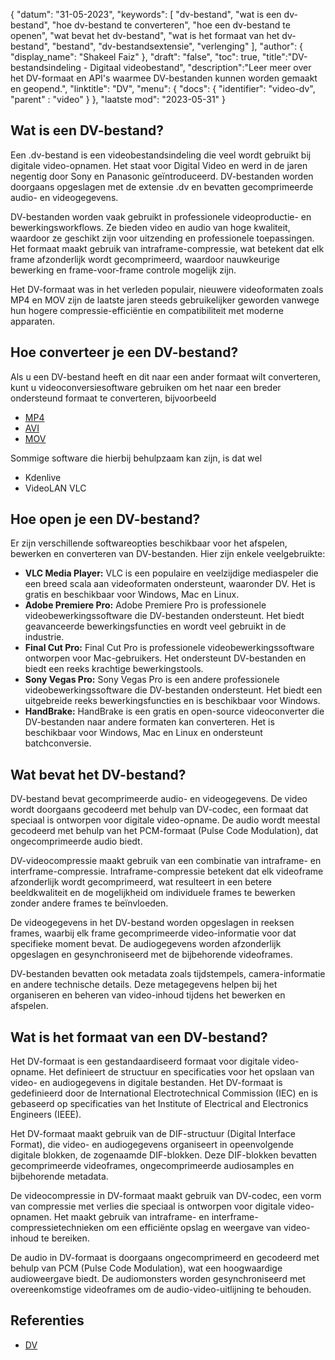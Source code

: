 {
"datum": "31-05-2023",
  "keywords": [
"dv-bestand",
"wat is een dv-bestand",
"hoe dv-bestand te converteren",
"hoe een dv-bestand te openen",
"wat bevat het dv-bestand",
"wat is het formaat van het dv-bestand",
"bestand",
"dv-bestandsextensie",
"verlenging"
],
  "author": {
"display_name": "Shakeel Faiz"
},
"draft": "false",
"toc": true,
"title":"DV-bestandsindeling - Digitaal videobestand",
  "description":"Leer meer over het DV-formaat en API's waarmee DV-bestanden kunnen worden gemaakt en geopend.",
"linktitle": "DV",
  "menu": {
    "docs": {
      "identifier": "video-dv",
"parent" : "video"
}
},
"laatste mod": "2023-05-31"
}

## Wat is een DV-bestand?

Een .dv-bestand is een videobestandsindeling die veel wordt gebruikt bij digitale video-opnamen. Het staat voor Digital Video en werd in de jaren negentig door Sony en Panasonic geïntroduceerd. DV-bestanden worden doorgaans opgeslagen met de extensie .dv en bevatten gecomprimeerde audio- en videogegevens.

DV-bestanden worden vaak gebruikt in professionele videoproductie- en bewerkingsworkflows. Ze bieden video en audio van hoge kwaliteit, waardoor ze geschikt zijn voor uitzending en professionele toepassingen. Het formaat maakt gebruik van intraframe-compressie, wat betekent dat elk frame afzonderlijk wordt gecomprimeerd, waardoor nauwkeurige bewerking en frame-voor-frame controle mogelijk zijn.

Het DV-formaat was in het verleden populair, nieuwere videoformaten zoals MP4 en MOV zijn de laatste jaren steeds gebruikelijker geworden vanwege hun hogere compressie-efficiëntie en compatibiliteit met moderne apparaten.

## Hoe converteer je een DV-bestand?

Als u een DV-bestand heeft en dit naar een ander formaat wilt converteren, kunt u videoconversiesoftware gebruiken om het naar een breder ondersteund formaat te converteren, bijvoorbeeld

- [MP4](/nl/video/mp4/)
- [AVI](/nl/video/avi/)
- [MOV](/nl/video/mov/)

Sommige software die hierbij behulpzaam kan zijn, is dat wel

- Kdenlive
- VideoLAN VLC

## Hoe open je een DV-bestand?

Er zijn verschillende softwareopties beschikbaar voor het afspelen, bewerken en converteren van DV-bestanden. Hier zijn enkele veelgebruikte:

- **VLC Media Player:** VLC is een populaire en veelzijdige mediaspeler die een breed scala aan videoformaten ondersteunt, waaronder DV. Het is gratis en beschikbaar voor Windows, Mac en Linux.
- **Adobe Premiere Pro:** Adobe Premiere Pro is professionele videobewerkingssoftware die DV-bestanden ondersteunt. Het biedt geavanceerde bewerkingsfuncties en wordt veel gebruikt in de industrie.
- **Final Cut Pro:** Final Cut Pro is professionele videobewerkingssoftware ontworpen voor Mac-gebruikers. Het ondersteunt DV-bestanden en biedt een reeks krachtige bewerkingstools.
- **Sony Vegas Pro:** Sony Vegas Pro is een andere professionele videobewerkingssoftware die DV-bestanden ondersteunt. Het biedt een uitgebreide reeks bewerkingsfuncties en is beschikbaar voor Windows.
- **HandBrake:** HandBrake is een gratis en open-source videoconverter die DV-bestanden naar andere formaten kan converteren. Het is beschikbaar voor Windows, Mac en Linux en ondersteunt batchconversie.

## Wat bevat het DV-bestand?

DV-bestand bevat gecomprimeerde audio- en videogegevens. De video wordt doorgaans gecodeerd met behulp van DV-codec, een formaat dat speciaal is ontworpen voor digitale video-opname. De audio wordt meestal gecodeerd met behulp van het PCM-formaat (Pulse Code Modulation), dat ongecomprimeerde audio biedt.

DV-videocompressie maakt gebruik van een combinatie van intraframe- en interframe-compressie. Intraframe-compressie betekent dat elk videoframe afzonderlijk wordt gecomprimeerd, wat resulteert in een betere beeldkwaliteit en de mogelijkheid om individuele frames te bewerken zonder andere frames te beïnvloeden.

De videogegevens in het DV-bestand worden opgeslagen in reeksen frames, waarbij elk frame gecomprimeerde video-informatie voor dat specifieke moment bevat. De audiogegevens worden afzonderlijk opgeslagen en gesynchroniseerd met de bijbehorende videoframes.

DV-bestanden bevatten ook metadata zoals tijdstempels, camera-informatie en andere technische details. Deze metagegevens helpen bij het organiseren en beheren van video-inhoud tijdens het bewerken en afspelen.

## Wat is het formaat van een DV-bestand?

Het DV-formaat is een gestandaardiseerd formaat voor digitale video-opname. Het definieert de structuur en specificaties voor het opslaan van video- en audiogegevens in digitale bestanden. Het DV-formaat is gedefinieerd door de International Electrotechnical Commission (IEC) en is gebaseerd op specificaties van het Institute of Electrical and Electronics Engineers (IEEE).

Het DV-formaat maakt gebruik van de DIF-structuur (Digital Interface Format), die video- en audiogegevens organiseert in opeenvolgende digitale blokken, de zogenaamde DIF-blokken. Deze DIF-blokken bevatten gecomprimeerde videoframes, ongecomprimeerde audiosamples en bijbehorende metadata.

De videocompressie in DV-formaat maakt gebruik van DV-codec, een vorm van compressie met verlies die speciaal is ontworpen voor digitale video-opnamen. Het maakt gebruik van intraframe- en interframe-compressietechnieken om een efficiënte opslag en weergave van video-inhoud te bereiken.

De audio in DV-formaat is doorgaans ongecomprimeerd en gecodeerd met behulp van PCM (Pulse Code Modulation), wat een hoogwaardige audioweergave biedt. De audiomonsters worden gesynchroniseerd met overeenkomstige videoframes om de audio-video-uitlijning te behouden.

## Referenties
* [DV](https://en.wikipedia.org/wiki/DV)

